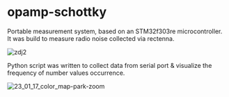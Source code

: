 # opamp-schottky

Portable measurement system, based on an STM32f303re microcontroller. It was build to measure radio noise collected via rectenna.


![zdj2](https://user-images.githubusercontent.com/95683261/213879524-c59f53b5-1555-454c-bae3-a1c10d1b6707.jpg)


Python script was written to collect data from serial port & visualize the frequency of number values occurrence.


![23_01_17_color_map-park-zoom](https://user-images.githubusercontent.com/95683261/213879547-5cab42a6-94b4-4b55-9155-5047a69e997e.jpg)
